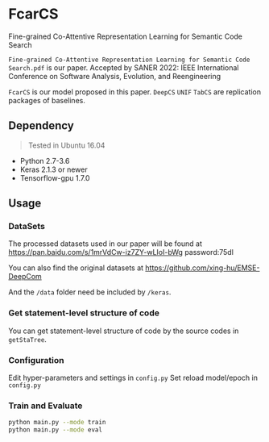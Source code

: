 # FcarCS
Fine-grained Co-Attentive Representation Learning for Semantic Code Search

`Fine-grained Co-Attentive Representation Learning for Semantic Code Search.pdf` is our paper.
Accepted by SANER 2022: IEEE International Conference on Software Analysis, Evolution, and Reengineering

`FcarCS` is our model proposed in this paper.
`DeepCS` `UNIF` `TabCS` are replication packages of baselines.


## Dependency
> Tested in Ubuntu 16.04
* Python 2.7-3.6
* Keras 2.1.3 or newer
* Tensorflow-gpu 1.7.0


## Usage

   ### DataSets
  The processed datasets used in our paper will be found at https://pan.baidu.com/s/1mrVdCw-iz7ZY-wLIoI-bWg  password:75dl
  
  You can also find the original datasets at https://github.com/xing-hu/EMSE-DeepCom
  
  And the `/data` folder need be included by `/keras`. 
  
  
   ### Get statement-level structure of code
   You can get statement-level structure of code by the source codes in `getStaTree`.
   
   ### Configuration
   
   Edit hyper-parameters and settings in `config.py`
   Set reload model/epoch in `config.py`
   
   ### Train and Evaluate
   
   ```bash
   python main.py --mode train
   python main.py --mode eval
